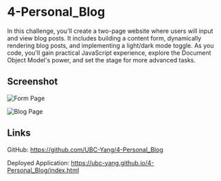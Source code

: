 # 4-Personal_Blog
In this challenge, you'll create a two-page website where users will input and view blog posts. It includes building a content form, dynamically rendering blog posts, and implementing a light/dark mode toggle. As you code, you'll gain practical JavaScript experience, explore the Document Object Model's power, and set the stage for more advanced tasks.

## Screenshot
![Form Page](<Screenshot 2024-05-10 at 3.49.46 PM-1.png>)

![Blog Page](<Screenshot 2024-05-10 at 3.50.18 PM.png>)

## Links
GitHub: https://github.com/UBC-Yang/4-Personal_Blog

Deployed Application: https://ubc-yang.github.io/4-Personal_Blog/index.html
